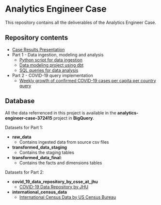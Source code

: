 # Analytics Engineer Case

This repository contains all the deliverables of the Analytics Engineer Case.

## Repository contents
* [Case Results Presentation](./analytics_engineer_case_presentation.pdf)
* Part 1 - Data ingestion, modeling and analysis
  * [Python script for data ingestion](./part1_deals_data_elt/data_analysis)
  * [Data modeling project using dbt](./part1_deals_data_elt/data_transformation)
  * [SQL queries for data analysis](./part1_deals_data_elt/data_ingestion.py)
* Part 2 - COVID-19 query implementation
  * [Weekly growth of confirmed COVID-19 cases per capita per country query](./part2_covid_analysis/covid_confirmed_cases_growth_per_country_per_week.sql)
  
## Database
All the data referrenced in this project is available in the **analytics-engineer-case-372415** project in **BigQuery**.

Datasets for Part 1:
* **raw_data**
  * Contains ingested data from source csv files
* **transformed_data_staging**
  * Contains the staging tables
* **transformed_data_final**: 
  * Contains the facts and dimensions tables

Datasets for Part 2:
* **covid_19_data_repository_by_csse_at_jhu**
  * [COVID-19 Data Repository by JHU](https://console.cloud.google.com/marketplace/product/johnshopkins/covid19_jhu_global_case)
* **international_census_data**
  * [International Census Data by US Census Bureau](https://console.cloud.google.com/marketplace/product/united-states-census-bureau/international-census-data)
